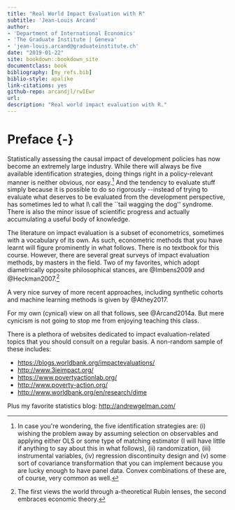 ```yaml
--- 
title: "Real World Impact Evaluation with R"
subtitle: 'Jean-Louis Arcand'  
author: 
- 'Department of International Economics'
- 'The Graduate Institute | Geneva'
- 'jean-louis.arcand@graduateinstitute.ch'
date: "2019-01-22"
site: bookdown::bookdown_site
documentclass: book
bibliography: [my_refs.bib]
biblio-style: apalike
link-citations: yes
github-repo: arcandjl/rwIEwr
url: 
description: "Real world impact evaluation with R."
---
```


# Preface {-}

Statistically assessing the causal impact of development policies has now become an extremely large industry. While there will always be five available identification strategies, doing things right in a policy-relevant manner is neither obvious, nor easy.[^1]  And the tendency to evaluate stuff simply because it is possible to do so rigorously --instead of trying to evaluate what deserves to be evaluated from the development perspective, has sometimes led to what I\ call the ``tail wagging the dog'' syndrome.
 There is also the minor issue of scientific progress and actually accumulating a useful body of knowledge.
 
[^1]: In case you're wondering, the five identification strategies are: (i) wishing the problem away by assuming selection on observables and applying either OLS or some type of  matching estimator (I will have little if anything to say about this in what follows), (ii) randomization, (iii) instrumental variables, (iv) regression discontinuity design and (v) some sort of covariance transformation that you can implement because you are lucky enough to have panel data.  Convex combinations of these are, of course, very common as well.

The literature on impact evaluation is a subset of econometrics, sometimes with a vocabulary of its own.  As such, econometric methods that you have learnt will figure prominently in what follows.  There is no textbook for this course.  However, there are several great surveys of impact evaluation methods, by masters in the field.  Two of my favorites, which adopt diametrically opposite philosophical stances, are 
@Imbens2009 and @Heckman2007.[^2] 

[^2]: The first views the world through a-theoretical Rubin lenses, the second embraces economic theory.

A very nice survey of more recent approaches, including synthetic cohorts and machine learning methods is given by @Athey2017.  

For my own (cynical) view on all that follows, see @Arcand2014a. But mere cynicism is not going to stop me from enjoying teaching this class.  

There is a plethora of websites dedicated to impact evaluation-related topics that you should consult on a regular basis.  A non-random sample of these includes:

- https://blogs.worldbank.org/impactevaluations/
- http://www.3ieimpact.org/
- https://www.povertyactionlab.org/
- http://www.poverty-action.org/
- http://www.worldbank.org/en/research/dime

Plus my favorite statistics blog: http://andrewgelman.com/
